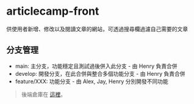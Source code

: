 # articlecamp-front

供使用者新增、修改以及閱讀文章的網站，可透過搜尋欄過濾自己需要的文章

## 分支管理
* main: 主分支，功能穩定且測試過後併入此分支 - 由 Henry 負責合併
* develop: 開發分支，在此合併與整合多個功能分支 - 由 Henry 負責合併
* feature/XXX: 功能分支 - 由 Alex, Jay, Henry 分別開發不同功能

> 後端倉庫在 [這裡](https://github.com/j32u4ukh/articlecamp-back)。